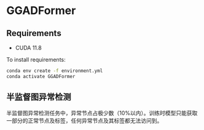 # GGADFormer

## Requirements

- CUDA 11.8

To install requirements:

```bash
conda env create -f environment.yml
conda activate GGADFormer
```

## 半监督图异常检测

半监督图异常检测任务中，异常节点占极少数（10%以内）。训练时模型只能获取一部分的正常节点及标签，任何异常节点及其标签都无法访问到。